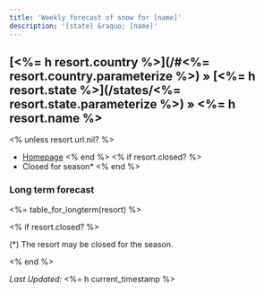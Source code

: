 ```yaml
---
title: 'Weekly forecast of snow for [name]'
description: '[state] &raquo; [name]'
---
```


## [<%= h resort.country %>](/#<%= resort.country.parameterize %>) &raquo; [<%= h resort.state %>](/states/<%= resort.state.parameterize %>) &raquo; <%= h resort.name %>

<% unless resort.url.nil? %>
* [Homepage](<%= resort.url %>)
<% end %>
<% if resort.closed? %>
* Closed for season*
<% end %>

### Long term forecast

<%= table_for_longterm(resort) %>

<% if resort.closed? %>

(*) The resort may be closed for the season.

<% end %>

*Last Updated:* <%= h current_timestamp %>